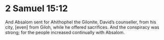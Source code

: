 # 2 Samuel 15:12

And Absalom sent for Ahithophel the Gilonite, David’s counseller, from his city, [even] from Giloh, while he offered sacrifices. And the conspiracy was strong; for the people increased continually with Absalom.